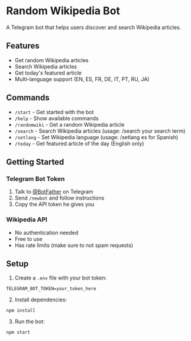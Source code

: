 # Random Wikipedia Bot

A Telegram bot that helps users discover and search Wikipedia articles.

## Features

- Get random Wikipedia articles
- Search Wikipedia articles
- Get today's featured article
- Multi-language support (EN, ES, FR, DE, IT, PT, RU, JA)

## Commands

- `/start` - Get started with the bot
- `/help` - Show available commands
- `/randomwiki` - Get a random Wikipedia article
- `/search` - Search Wikipedia articles (usage: /search your search term)
- `/setlang` - Set Wikipedia language (usage: /setlang es for Spanish)
- `/today` - Get featured article of the day (English only)

## Getting Started

### Telegram Bot Token
1. Talk to [@BotFather](https://t.me/botfather) on Telegram
2. Send `/newbot` and follow instructions
3. Copy the API token he gives you

### Wikipedia API
- No authentication needed
- Free to use
- Has rate limits (make sure to not spam requests)

## Setup

1. Create a `.env` file with your bot token:
```
TELEGRAM_BOT_TOKEN=your_token_here
```

2. Install dependencies:
```
npm install
```

3. Run the bot:
```
npm start
```
